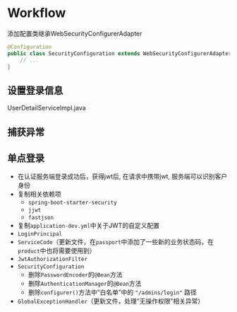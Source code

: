 # Workflow

添加配置类继承WebSecurityConfigurerAdapter

```java
@Configuration
public class SecurityConfiguration extends WebSecurityConfigurerAdapter {
    // ...
}
```

## 设置登录信息

UserDetailServiceImpl.java

## 捕获异常

## 单点登录

- 在认证服务端登录成功后，获得jwt后, 在请求中携带jwt, 服务端可以识别客户身份
- 复制相关依赖项
  - `spring-boot-starter-security`
  - `jjwt`
  - `fastjson`
- 复制`application-dev.yml`中关于JWT的自定义配置
- `LoginPrincipal`
- `ServiceCode`（更新文件，在`passport`中添加了一些新的业务状态码，在`product`中也将需要使用到）
- `JwtAuthorizationFilter`
- `SecurityConfiguration`
  - 删除`PasswordEncoder`的`@Bean`方法
  - 删除`AuthenticationManager`的`@Bean`方法
  - 删除`configurer()`方法中“白名单”中的 `"/admins/login"` 路径
- `GlobalExceptionHandler`（更新文件，处理“无操作权限”相关异常）
